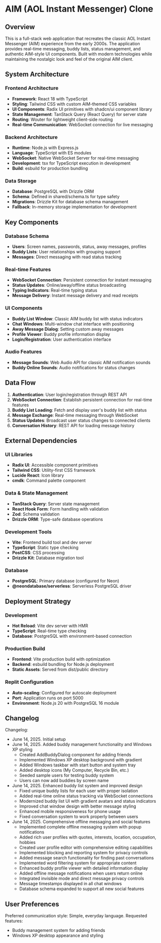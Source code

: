 # AIM (AOL Instant Messenger) Clone

## Overview

This is a full-stack web application that recreates the classic AOL Instant Messenger (AIM) experience from the early 2000s. The application provides real-time messaging, buddy lists, status management, and authentic AIM-style UI components. Built with modern technologies while maintaining the nostalgic look and feel of the original AIM client.

## System Architecture

### Frontend Architecture
- **Framework**: React 18 with TypeScript
- **Styling**: Tailwind CSS with custom AIM-themed CSS variables
- **UI Components**: Radix UI primitives with shadcn/ui component library
- **State Management**: TanStack Query (React Query) for server state
- **Routing**: Wouter for lightweight client-side routing
- **Real-time Communication**: WebSocket connection for live messaging

### Backend Architecture
- **Runtime**: Node.js with Express.js
- **Language**: TypeScript with ES modules
- **WebSocket**: Native WebSocket Server for real-time messaging
- **Development**: tsx for TypeScript execution in development
- **Build**: esbuild for production bundling

### Data Storage
- **Database**: PostgreSQL with Drizzle ORM
- **Schema**: Defined in shared/schema.ts for type safety
- **Migrations**: Drizzle Kit for database schema management
- **Fallback**: In-memory storage implementation for development

## Key Components

### Database Schema
- **Users**: Screen names, passwords, status, away messages, profiles
- **Buddy Lists**: User relationships with grouping support
- **Messages**: Direct messaging with read status tracking

### Real-time Features
- **WebSocket Connection**: Persistent connection for instant messaging
- **Status Updates**: Online/away/offline status broadcasting
- **Typing Indicators**: Real-time typing status
- **Message Delivery**: Instant message delivery and read receipts

### UI Components
- **Buddy List Window**: Classic AIM buddy list with status indicators
- **Chat Windows**: Multi-window chat interface with positioning
- **Away Message Dialog**: Setting custom away messages
- **Profile Viewer**: Buddy profile information display
- **Login/Registration**: User authentication interface

### Audio Features
- **Message Sounds**: Web Audio API for classic AIM notification sounds
- **Buddy Online Sounds**: Audio notifications for status changes

## Data Flow

1. **Authentication**: User login/registration through REST API
2. **WebSocket Connection**: Establish persistent connection for real-time features
3. **Buddy List Loading**: Fetch and display user's buddy list with status
4. **Message Exchange**: Real-time messaging through WebSocket
5. **Status Updates**: Broadcast user status changes to connected clients
6. **Conversation History**: REST API for loading message history

## External Dependencies

### UI Libraries
- **Radix UI**: Accessible component primitives
- **Tailwind CSS**: Utility-first CSS framework
- **Lucide React**: Icon library
- **cmdk**: Command palette component

### Data & State Management
- **TanStack Query**: Server state management
- **React Hook Form**: Form handling with validation
- **Zod**: Schema validation
- **Drizzle ORM**: Type-safe database operations

### Development Tools
- **Vite**: Frontend build tool and dev server
- **TypeScript**: Static type checking
- **PostCSS**: CSS processing
- **Drizzle Kit**: Database migration tool

### Database
- **PostgreSQL**: Primary database (configured for Neon)
- **@neondatabase/serverless**: Serverless PostgreSQL driver

## Deployment Strategy

### Development
- **Hot Reload**: Vite dev server with HMR
- **TypeScript**: Real-time type checking
- **Database**: PostgreSQL with environment-based connection

### Production Build
- **Frontend**: Vite production build with optimization
- **Backend**: esbuild bundling for Node.js deployment
- **Static Assets**: Served from dist/public directory

### Replit Configuration
- **Auto-scaling**: Configured for autoscale deployment
- **Port**: Application runs on port 5000
- **Environment**: Node.js 20 with PostgreSQL 16 module

## Changelog

Changelog:
- June 14, 2025. Initial setup
- June 14, 2025. Added buddy management functionality and Windows XP styling
  - Created AddBuddyDialog component for adding friends
  - Implemented Windows XP desktop background with gradient
  - Added Windows taskbar with start button and system tray
  - Added desktop icons (My Computer, Recycle Bin, etc.)
  - Seeded sample users for testing buddy system
  - Users can now add buddies by screen name
- June 14, 2025. Enhanced buddy list system and improved design
  - Fixed unique buddy lists for each user with proper isolation
  - Added real-time online status tracking via WebSocket connections
  - Modernized buddy list UI with gradient avatars and status indicators
  - Improved chat window design with better message styling
  - Enhanced mobile responsiveness for phone usage
  - Fixed conversation system to work properly between users
- June 14, 2025. Comprehensive offline messaging and social features
  - Implemented complete offline messaging system with popup notifications
  - Added rich user profiles with quotes, interests, location, occupation, hobbies
  - Created user profile editor with comprehensive editing capabilities
  - Implemented blocking and reporting system for privacy controls
  - Added message search functionality for finding past conversations
  - Implemented word filtering system for appropriate content
  - Enhanced buddy profile viewer with detailed information display
  - Added offline message notifications when users return online
  - Integrated invisible mode and direct message privacy controls
  - Message timestamps displayed in all chat windows
  - Database schema expanded to support all new social features

## User Preferences

Preferred communication style: Simple, everyday language.
Requested features:
- Buddy management system for adding friends
- Windows XP desktop appearance and styling